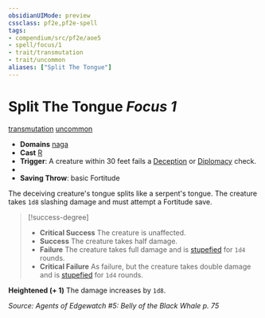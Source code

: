 ```yaml
---
obsidianUIMode: preview
cssclass: pf2e,pf2e-spell
tags:
- compendium/src/pf2e/aoe5
- spell/focus/1
- trait/transmutation
- trait/uncommon
aliases: ["Split The Tongue"]
---
```

# Split The Tongue *Focus 1*   
[transmutation](transmutation.md "Transmutation School Trait")  [uncommon](uncommon.md "Uncommon Rarity Trait")  

- **Domains** [naga](Reference/Compendium/Setting/domains.md#Naga)
- **Cast** [R](chapter-9-playing-the-game.md#Actions "Reaction") 
- **Trigger**: A creature within 30 feet fails a [Deception](skills.md#Deception) or [Diplomacy](skills.md#Diplomacy) check.
- 
- **Saving Throw**:  basic Fortitude

The deceiving creature's tongue splits like a serpent's tongue. The creature takes `1d8` slashing damage and must attempt a Fortitude save.

> [!success-degree] 
> - **Critical Success** The creature is unaffected.
> - **Success** The creature takes half damage.
> - **Failure** The creature takes full damage and is [stupefied](conditions.md#Stupefied) for `1d4` rounds.
> - **Critical Failure** As failure, but the creature takes double damage and is [stupefied](conditions.md#Stupefied) for `1d4` rounds.

**Heightened (+ 1)** The damage increases by `1d8`.

*Source: Agents of Edgewatch #5: Belly of the Black Whale p. 75*